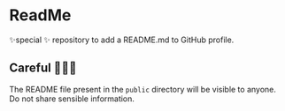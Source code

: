 # ReadMe
✨special ✨ repository to add a README.md to GitHub profile.

## Careful 🚨🚨🚨

The README file present in the `public` directory will be visible to anyone. Do not share sensible information.
